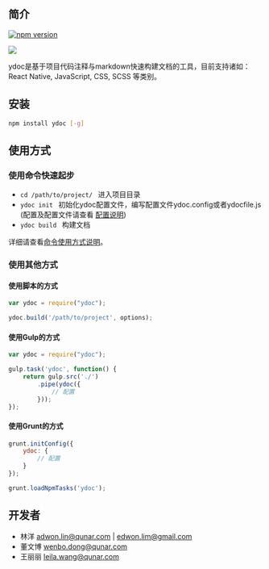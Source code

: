 ## 简介

[![npm version](https://badge.fury.io/js/ydoc.svg)](http://badge.fury.io/js/ydoc)

![](https://nodei.co/npm/ydoc.png?downloads=true&downloadRank=true&stars=true)

ydoc是基于项目代码注释与markdown快速构建文档的工具，目前支持诸如：React Native, JavaScript, CSS, SCSS 等类别。

## 安装

```bash
npm install ydoc [-g]
```

## 使用方式

### 使用命令快速起步

- `cd /path/to/project/ `  进入项目目录
- `ydoc init `  初始化ydoc配置文件，编写配置文件ydoc.config或者ydocfile.js (配置及配置文件请查看 [配置说明](./config.md))
- `ydoc build `  构建文档

详细请查看[命令使用方式说明](./usage.md)。

### 使用其他方式

#### 使用脚本的方式

```javascript
var ydoc = require("ydoc");

ydoc.build('/path/to/project', options);
```

#### 使用Gulp的方式

```javascript
var ydoc = require("ydoc");

gulp.task('ydoc', function() {
    return gulp.src('./')
        .pipe(ydoc({
            // 配置
        }));
});
```

#### 使用Grunt的方式

```javascript
grunt.initConfig({
    ydoc: {
        // 配置
    }
});

grunt.loadNpmTasks('ydoc');
```

## 开发者

* 林洋 <adwon.lin@qunar.com> | <edwon.lim@gmail.com>
* 董文博 <wenbo.dong@qunar.com>
* 王丽丽 <leila.wang@qunar.com>
